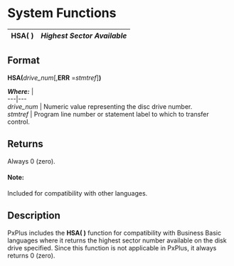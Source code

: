 # System Functions

**HSA( )** |  **_Highest Sector Available_**  
---|---  
  
##  Format

**HSA(**_drive_num_[,**ERR** =_stmtref_]**)**

**_Where:_** |   
---|---  
_drive_num_ |  Numeric value representing the disc drive number.  
_stmtref_ |  Program line number or statement label to which to transfer control.  
  
##  Returns

Always 0 (zero).

#### **Note:**  
Included for compatibility with other languages.

##  Description

PxPlus includes the **HSA( )** function for compatibility with Business Basic languages where it returns the highest sector number available on the disk drive specified. Since this function is not applicable in PxPlus, it always returns 0 (zero).

